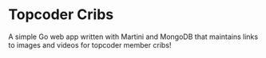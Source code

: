 # Topcoder Cribs

A simple Go web app written with Martini and MongoDB that maintains links to images and videos for topcoder member cribs!